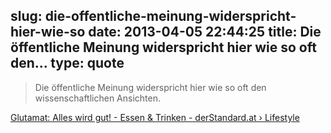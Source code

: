 slug: die-offentliche-meinung-widerspricht-hier-wie-so
date: 2013-04-05 22:44:25
title: Die öffentliche Meinung widerspricht hier wie so oft den...
type: quote
---

> Die öffentliche Meinung widerspricht hier wie so oft den wissenschaftlichen Ansichten.

[Glutamat: Alles wird gut! - Essen & Trinken - derStandard.at › Lifestyle](http://mobil.derstandard.at/1361241218599/Glutamat-Alles-wird-gut)

